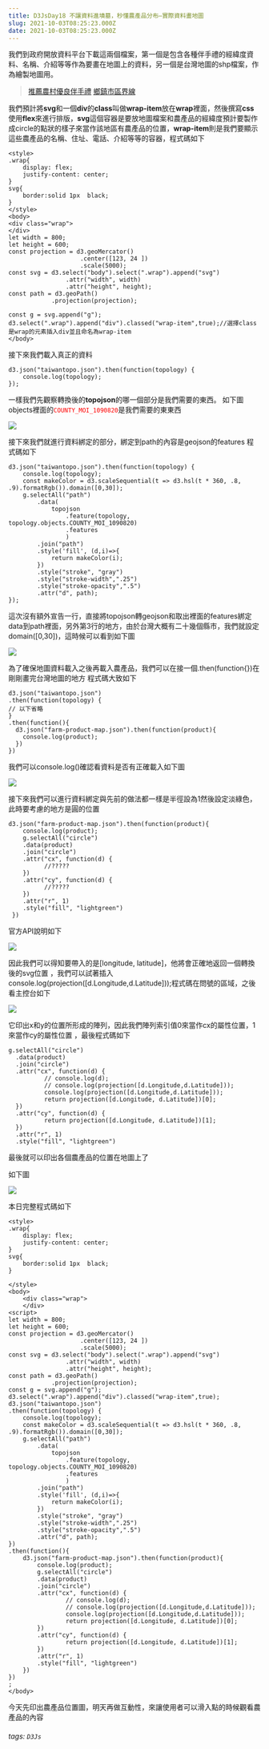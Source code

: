 ```yaml
---
title: D3JsDay18 不讓資料進墳墓，秒懂農產品分布—實際資料畫地圖
slug: 2021-10-03T08:25:23.000Z
date: 2021-10-03T08:25:23.000Z
---
```


我們到政府開放資料平台下載這兩個檔案，第一個是包含各種伴手禮的經緯度資料、名稱、介紹等等作為要畫在地圖上的資料，另一個是台灣地圖的shp檔案，作為繪製地圖用。

> [推薦農村優良伴手禮](https://data.gov.tw/dataset/24657)
> [鄉鎮市區界線](https://data.gov.tw/dataset/7441)

我們預計將**svg**和一個**div**的**class**叫做**wrap-item**放在**wrap**裡面，然後撰寫**css**使用**flex**來進行排版，**svg**這個容器是要放地圖檔案和農產品的經緯度預計要製作成circle的點狀的樣子來當作該地區有農產品的位置，**wrap-item**則是我們要顯示這些農產品的名稱、住址、電話、介紹等等的容器，程式碼如下
```javascript{numberLines: true}
<style>
.wrap{
    display: flex;
    justify-content: center;
}
svg{
    border:solid 1px  black;
}
</style>
<body>
<div class="wrap">
</div>
let width = 800;
let height = 600;
const projection = d3.geoMercator()
                    .center([123, 24 ])
                    .scale(5000);
const svg = d3.select("body").select(".wrap").append("svg")
                .attr("width", width)
                .attr("height", height);
const path = d3.geoPath()
            .projection(projection);

const g = svg.append("g");
d3.select(".wrap").append("div").classed("wrap-item",true);//選擇class是wrap的元素插入div並且命名為wrap-item
</body>
```

接下來我們載入真正的資料
```javascript{numberLines: true}
d3.json("taiwantopo.json").then(function(topology) {
    console.log(topology);
});
```
一樣我們先觀察轉換後的**topojson**的哪一個部分是我們需要的東西。
如下圖objects裡面的<font color="red">`COUNTY_MOI_1090820`</font>是我們需要的東東西

![](https://i.imgur.com/zUD07KU.png)

接下來我們就進行資料綁定的部分，綁定到path的內容是geojson的features
程式碼如下
```javascript{numberLines: true}
d3.json("taiwantopo.json").then(function(topology) {
    console.log(topology);
    const makeColor = d3.scaleSequential(t => d3.hsl(t * 360, .8, .9).formatRgb()).domain([0,30]);
    g.selectAll("path")
        .data(
            topojson
                .feature(topology, topology.objects.COUNTY_MOI_1090820)
                .features
                )
        .join("path")
        .style('fill', (d,i)=>{
            return makeColor(i);
        })
        .style("stroke", "gray")
        .style("stroke-width",".25")
        .style("stroke-opacity",".5")
        .attr("d", path);
});
```
這次沒有額外宣告一行，直接將topojson轉geojson和取出裡面的features綁定data到path裡面，另外第3行的地方，由於台灣大概有二十幾個縣市，我們就設定domain([0,30])，這時候可以看到如下圖

![](https://i.imgur.com/feXrwvl.png)

為了確保地圖資料載入之後再載入農產品，我們可以在接一個.then(function{})在剛剛畫完台灣地圖的地方
程式碼大致如下

```javascript{numberLines: true}
d3.json("taiwantopo.json")
.then(function(topology) {
// 以下省略
}
.then(function(){
  d3.json("farm-product-map.json").then(function(product){
    console.log(product);
  })  
})
```
我們可以console.log()確認看資料是否有正確載入如下圖

![](https://i.imgur.com/3SpYhHt.png)

接下來我們可以進行資料綁定與先前的做法都一樣是半徑設為1然後設定淡綠色，此時要考慮的地方是圓的位置
```javascript{numberLines: true}
d3.json("farm-product-map.json").then(function(product){
    console.log(product);
    g.selectAll("circle")
    .data(product)
    .join("circle")
    .attr("cx", function(d) {
          //?????
    })
    .attr("cy", function(d) {
          //?????
    })
    .attr("r", 1)
    .style("fill", "lightgreen")
 })  
```
官方API說明如下

![](https://i.imgur.com/GwRlif6.png)

因此我們可以得知要帶入的是[longitude, latitude]，他將會正確地返回一個轉換後的svg位置
，我們可以試著插入console.log(projection([d.Longitude,d.Latitude]));程式碼在問號的區域，之後看主控台如下

![](https://i.imgur.com/xbhwtZ4.png)

它印出x和y的位置所形成的陣列，因此我們陣列索引值0來當作cx的屬性位置，1來當作cy的屬性位置
，最後程式碼如下
```javascript{numberLines: true}
g.selectAll("circle")
  .data(product)
  .join("circle")
  .attr("cx", function(d) {
          // console.log(d);
          // console.log(projection([d.Longitude,d.Latitude]));
          console.log(projection([d.Longitude,d.Latitude]));
          return projection([d.Longitude, d.Latitude])[0];
  })
  .attr("cy", function(d) {
          return projection([d.Longitude, d.Latitude])[1];
  })
  .attr("r", 1)
  .style("fill", "lightgreen")
```

最後就可以印出各個農產品的位置在地圖上了

如下圖

![](https://i.imgur.com/R8jZT57.png)

本日完整程式碼如下
```javascript{numberLines: true}
<style>
.wrap{
    display: flex;
    justify-content: center;
}
svg{
    border:solid 1px  black;
}

</style>
<body>
    <div class="wrap">
    </div>
<script>
let width = 800;
let height = 600;
const projection = d3.geoMercator()
                    .center([123, 24 ])
                    .scale(5000);
const svg = d3.select("body").select(".wrap").append("svg")
                .attr("width", width)
                .attr("height", height);
const path = d3.geoPath()
            .projection(projection);
const g = svg.append("g");
d3.select(".wrap").append("div").classed("wrap-item",true);
d3.json("taiwantopo.json")
.then(function(topology) {
    console.log(topology);
    const makeColor = d3.scaleSequential(t => d3.hsl(t * 360, .8, .9).formatRgb()).domain([0,30]);
    g.selectAll("path")
        .data(
            topojson
                .feature(topology, topology.objects.COUNTY_MOI_1090820)
                .features
                )
        .join("path")
        .style('fill', (d,i)=>{
            return makeColor(i);
        })
        .style("stroke", "gray")
        .style("stroke-width",".25")
        .style("stroke-opacity",".5")
        .attr("d", path);
})
.then(function(){
    d3.json("farm-product-map.json").then(function(product){
        console.log(product);
        g.selectAll("circle")
        .data(product)
        .join("circle")
        .attr("cx", function(d) {
                // console.log(d);
                // console.log(projection([d.Longitude,d.Latitude]));
                console.log(projection([d.Longitude,d.Latitude]));
                return projection([d.Longitude, d.Latitude])[0];
        })
        .attr("cy", function(d) {
                return projection([d.Longitude, d.Latitude])[1];
        })
        .attr("r", 1)
        .style("fill", "lightgreen")
    })  
})
;
</body>
```

今天先印出農產品位置圖，明天再做互動性，來讓使用者可以滑入點的時候觀看農產品的內容


###### tags: `D3Js`